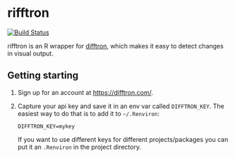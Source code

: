 # rifftron

[![Build Status](https://travis-ci.org/hadley/rifftron.png?branch=master)](https://travis-ci.org/hadley/rifftron)

rifftron is an R wrapper for [difftron](http://difftron.com), which makes it
easy to detect changes in visual output.

## Getting starting

1.  Sign up for an account at https://difftron.com/.

2.  Capture your api key and save it in an env var called `DIFFTRON_KEY`.
    The easiest way to do that is to add it to `~/.Renviron`:

    ```
    DIFFTRON_KEY=mykey
    ```

    If you want to use different keys for different projects/packages
    you can put it an `.Renviron` in the project directory.
